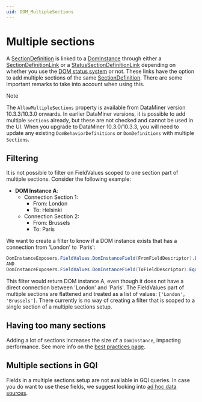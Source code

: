 ```yaml
---
uid: DOM_MultipleSections
---
```


# Multiple sections

A [SectionDefinition](xref:DOM_SectionDefinition) is linked to a [DomInstance](xref:DomInstance) through either a [SectionDefinitionLink](xref:DomDefinition#sectiondefinitionlink) or a [StatusSectionDefinitionLink](xref:DOM_status_system#configuring-fields) depending on whether you use the [DOM status system](xref:DOM_status_system) or not. These links have the option to add multiple sections of the same [SectionDefinition](xref:DOM_SectionDefinition). There are some important remarks to take into account when using this.

> [!NOTE]
> The `AllowMultipleSections` property is available from DataMiner version 10.3.3/10.3.0 onwards. In earlier DataMiner versions, it is possible to add multiple `Sections` already, but these are not checked and cannot be used in the UI. When you upgrade to DataMiner 10.3.0/10.3.3, you will need to update any existing `DomBehaviorDefinitions` or `DomDefinitions` with multiple `Sections`.

## Filtering

It is not possible to filter on FieldValues scoped to one section part of multiple sections. Consider the following example:

- **DOM Instance A**:
  - Connection Section 1:
    - From: London
    - To: Helsinki
  - Connection Section 2:
    - From: Brussels
    - To: Paris

We want to create a filter to know if a DOM instance exists that has a connection from 'London' to 'Paris':

```csharp
DomInstanceExposers.FieldValues.DomInstanceField(FromFieldDescriptor).Equal("London")
AND
DomInstanceExposers.FieldValues.DomInstanceField(ToFieldDescriptor).Equal("Paris")
```

This filter would return DOM instance A, even though it does not have a direct connection between 'London' and 'Paris'. The FieldValues part of multiple sections are flattened and treated as a list of values: `['London', 'Brussels']`. There currently is no way of creating a filter that is scoped to a single section of a multiple sections setup.

## Having too many sections

Adding a lot of sections increases the size of a `DomInstance`, impacting performance.
See more info on the [best practices page](xref:DOM_best_practices#try-to-keep-the-dominstance-objects-small).

## Multiple sections in GQI

Fields in a multiple sections setup are not available in GQI queries. In case you do want to use these fields, we suggest looking into [ad hoc data sources](xref:Get_ad_hoc_data).
